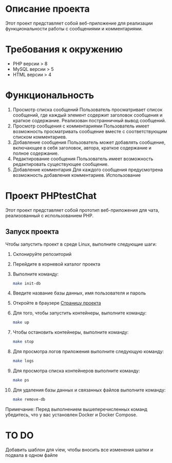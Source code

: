 # Описание проекта
Этот проект представляет собой веб-приложение для реализации функциональности работы с сообщениями и комментариями.

# Требования к окружению
- PHP версии > 8
- MySQL версии > 5
- HTML версии > 4
# Функциональность
1. Просмотр списка сообщений
Пользователь просматривает список сообщений, где каждый элемент содержит заголовок сообщения и краткое содержание.
Реализован постранничный вывод сообщений.
2. Просмотр сообщения с комментариями
Пользователь имеет возможность просматривать сообщение вместе с соответствующим списком комментариев.
3. Добавление сообщения
Пользователь может добавлять сообщение, включающее в себя заголовок, автора, краткое содержание и полное содержание.
4. Редактирование сообщения
Пользователь имеет возможность редактировать существующее сообщение.
5. Добавление комментария
Для каждого сообщения предусмотрена возможность добавления комментариев.
Использование



# Проект PHPtestChat

Этот проект представляет собой прототип веб-приложения для чата, реализованный с использованием PHP.

## Запуск проекта

Чтобы запустить проект в среде Linux, выполните следующие шаги:

1. Склонируйте репозиторий

2. Перейдите в корневой каталог проекта

3. Выполните команду:
   ```bash
   make init-db

4. Введите название базы данных, имя пользователя и пароль

5. Откройте в браузере [Страницу проекта](http://localhost:8000)

5. Для того, чтобы запустить контейнеры, выполните команду:
   ```bash
   make up

6. Чтобы остановить контейнеры, выполните команду:
   ```bash
   make stop

7. Для просмотра логов приложения выполните следующую команду:
   ```bash
   make logs

8. Для просмотра списка контейнеров выполните команду:
   ```bash
   make ps

9. Для удаления базы данных и связанных файлов выполните команду:
   ```bash
   make remove-db

Примечание: Перед выполнением вышеперечисленных команд убедитесь, что у вас установлен Docker и Docker Compose.

# TO DO
Добавить шаблон для view, чтобы вносить все изменения шапки и подвала в одном файле